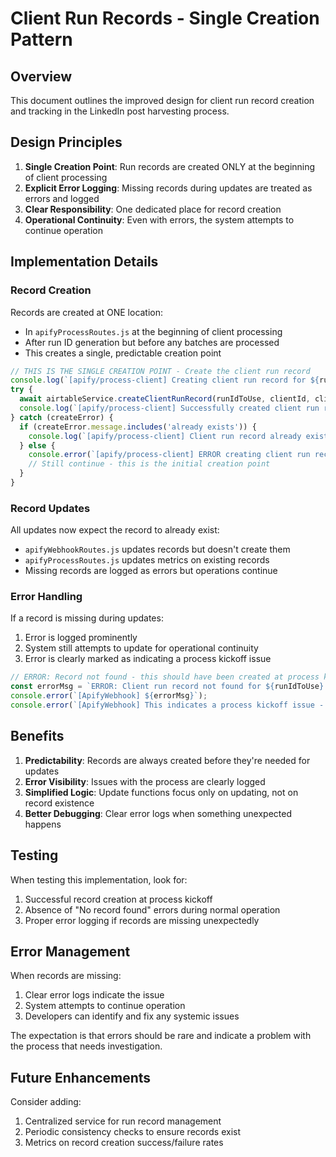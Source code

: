 # Client Run Records - Single Creation Pattern

## Overview

This document outlines the improved design for client run record creation and tracking in the LinkedIn post harvesting process.

## Design Principles

1. **Single Creation Point**: Run records are created ONLY at the beginning of client processing
2. **Explicit Error Logging**: Missing records during updates are treated as errors and logged
3. **Clear Responsibility**: One dedicated place for record creation
4. **Operational Continuity**: Even with errors, the system attempts to continue operation

## Implementation Details

### Record Creation

Records are created at ONE location:
- In `apifyProcessRoutes.js` at the beginning of client processing
- After run ID generation but before any batches are processed
- This creates a single, predictable creation point

```javascript
// THIS IS THE SINGLE CREATION POINT - Create the client run record
console.log(`[apify/process-client] Creating client run record for ${runIdToUse}`);
try {
  await airtableService.createClientRunRecord(runIdToUse, clientId, clientId);
  console.log(`[apify/process-client] Successfully created client run record for ${runIdToUse}`);
} catch (createError) {
  if (createError.message.includes('already exists')) {
    console.log(`[apify/process-client] Client run record already exists for ${runIdToUse}`);
  } else {
    console.error(`[apify/process-client] ERROR creating client run record: ${createError.message}`);
    // Still continue - this is the initial creation point
  }
}
```

### Record Updates

All updates now expect the record to already exist:
- `apifyWebhookRoutes.js` updates records but doesn't create them
- `apifyProcessRoutes.js` updates metrics on existing records
- Missing records are logged as errors but operations continue

### Error Handling

If a record is missing during updates:
1. Error is logged prominently
2. System still attempts to update for operational continuity
3. Error is clearly marked as indicating a process kickoff issue

```javascript
// ERROR: Record not found - this should have been created at process kickoff
const errorMsg = `ERROR: Client run record not found for ${runIdToUse} (${clientId})`;
console.error(`[ApifyWebhook] ${errorMsg}`);
console.error(`[ApifyWebhook] This indicates a process kickoff issue - run record should exist`);
```

## Benefits

1. **Predictability**: Records are always created before they're needed for updates
2. **Error Visibility**: Issues with the process are clearly logged
3. **Simplified Logic**: Update functions focus only on updating, not on record existence
4. **Better Debugging**: Clear error logs when something unexpected happens

## Testing

When testing this implementation, look for:
1. Successful record creation at process kickoff
2. Absence of "No record found" errors during normal operation
3. Proper error logging if records are missing unexpectedly

## Error Management

When records are missing:

1. Clear error logs indicate the issue
2. System attempts to continue operation
3. Developers can identify and fix any systemic issues

The expectation is that errors should be rare and indicate a problem with the process that needs investigation.

## Future Enhancements

Consider adding:
1. Centralized service for run record management
2. Periodic consistency checks to ensure records exist
3. Metrics on record creation success/failure rates